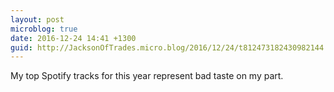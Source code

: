 ```yaml
---
layout: post
microblog: true
date: 2016-12-24 14:41 +1300
guid: http://JacksonOfTrades.micro.blog/2016/12/24/t812473182430982144.html
---
```

My top Spotify tracks for this year represent bad taste on my part.
